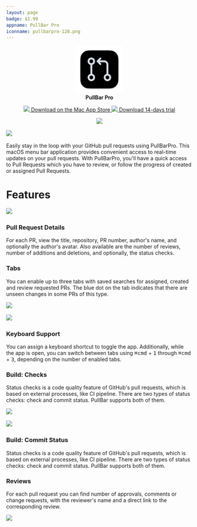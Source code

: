 ```yaml
---
layout: page
badge: $1.99
appname: PullBar Pro
iconname: pullbarpro-128.png
---
```

<p align="center">
  <img class="app-icon" src="./assets/img/pullbarpro-128.png">
  <br>
  <span style="font-weight: bold;">PullBar Pro</span>
</p>


<p align="center">
  <a class="appstore-badge" href="https://apps.apple.com/us/app/pullbarpro/id6462591649?mt=12&amp;itsct=apps_box_badge&amp;itscg=30200">
    <img class="appstore-badge__icon" src="{{ site.url | append: site.baseurl}}/assets/img/badges/apple.svg">
    <span class="appstore-badge__text">Download on the</span>
    <span class="appstore-badge__storename">Mac App Store</span>
  </a>
  <a class="appstore-badge" href="https://github.com/menubar-apps/PullBarPro/releases/download/trial.v.1/PullBarPro.trial.dmg">
    <img class="appstore-badge__icon" src="{{ site.url | append: site.baseurl}}/assets/img/badges/github.svg">
    <span class="appstore-badge__text">Download</span>
    <span class="appstore-badge__storename">14-days trial</span>
  </a>
</p>

<p align="center">
  <a href="https://devhunt.org/tool/pullbar-pro">
  <img src="{{ site.url | append: site.baseurl}}/assets/img/tab_solid.svg" style="width: 220px;">
  </a>
</p>

<div class="row">
  <div class="col m8 offset-m2">
  <img class="rounded-corners" src="{{ site.url | append: site.baseurl}}/assets/img/screenshots/pull-bar-pro/pull-bar-pro-2.png">
  </div>
  </div>

<div class="row" markdown="0">
<p>Easily stay in the loop with your GitHub pull requests using PullBarPro. This macOS menu bar application provides convenient access to real-time updates on your pull requests. With PullBarPro, you'll have a quick access to Pull Requests which you have to review, or follow the progress of created or assigned Pull Requests.</p>
</div>

# Features

<div class="row" markdown="0">
  <div class="col m6">
    <p>
      <img class="rounded-corners" src="{{ site.url | append: site.baseurl}}/assets/img/screenshots/pull-bar-pro/pull-bar-pro-8.png">
    </p>
  </div>
  <div class="col m6">
    <p>
      <h3>Pull Request Details</h3>
      For each PR, view the title, repository, PR number, author's name, and optionally the author's avatar. Also available are the number of reviews, number of additions and deletions, and optionally, the status checks.</p>
    </div>
</div>

<div class="row" markdown="0">
  <div class="col m6">
    <p>
      <h3>Tabs</h3>
      You can enable up to three tabs with saved searches for assigned, created and review requested PRs. The blue dot on the tab indicates that there are unseen changes in some PRs of this type.</p>
    </div>
  <div class="col m6">
    <p>
      <img class="rounded-corners" src="{{ site.url | append: site.baseurl}}/assets/img/screenshots/pull-bar-pro/pull-bar-pro-9.png">
    </p>
  </div>
</div>

<div class="row" markdown="0">
  <div class="col m6">
    <p>
      <img class="rounded-corners" src="{{ site.url | append: site.baseurl}}/assets/img/screenshots/pull-bar-pro/pull-bar-pro-7.png">
    </p>
  </div>
  <div class="col m6">
    <p>
      <h3>Keyboard Support</h3>
      <span>You can assign a keyboard shortcut to toggle the app. Additionally, while the app is open, you can switch between tabs using <kbd>⌘cmd</kbd> + <kbd>1</kbd> through <kbd>⌘cmd</kbd> + <kbd>3</kbd>, depending on the number of enabled tabs.</span>
    </p>
  </div>
</div>

<div class="row" markdown="0">
  <div class="col m6">
    <p>
      <h3>Build: Checks</h3>
      Status checks is a code quality feature of GitHub's pull requests, which is based on external processes, like CI pipeline. There are two types of status checks: check and commit status. PullBar supports both of them.</p>
  </div>
  <div class="col m6">
    <p>
      <img class="rounded-corners" src="{{ site.url | append: site.baseurl}}/assets/img/screenshots/pull-bar-pro/pull-bar-pro-3.png">
    </p>
  </div>
</div>

<div class="row" markdown="0">
  <div class="col m6">
    <p>
      <img class="rounded-corners" src="{{ site.url | append: site.baseurl}}/assets/img/screenshots/pull-bar-pro/pull-bar-pro-4.png">
    </p>
  </div>
  <div class="col m6">
    <p>
      <h3>Build: Commit Status</h3>
      Status checks is a code quality feature of GitHub's pull requests, which is based on external processes, like CI pipeline. There are two types of status checks: check and commit status. PullBar supports both of them.</p>
  </div>
</div>

<div class="row" markdown="0">
  <div class="col m6">
    <p>
      <h3>Reviews</h3>
      <p>For each pull request you can find number of approvals, comments or change requests, with the reviewer's name and a direct link to the corresponding review.</p>
    </p>
  </div>
  <div class="col m6">
    <p>
      <img class="rounded-corners" src="{{ site.url | append: site.baseurl}}/assets/img/screenshots/pull-bar-pro/pull-bar-pro-6.png">
    </p>
  </div>
</div>

